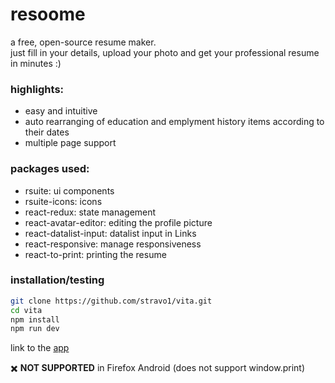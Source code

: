 # resoome
a free, open-source resume maker.  
just fill in your details, upload your photo and get your professional resume in minutes :)  
 
### highlights:
- easy and intuitive
- auto rearranging of education and emplyment history items according to their dates
- multiple page support

### packages used:
- rsuite: ui components
- rsuite-icons: icons
- react-redux: state management
- react-avatar-editor: editing the profile picture
- react-datalist-input: datalist input in Links
- react-responsive: manage responsiveness
- react-to-print: printing the resume

### installation/testing 
```bash
git clone https://github.com/stravo1/vita.git
cd vita
npm install
npm run dev
```

link to the [app](https://resoome.netlify.app/)

:heavy_multiplication_x: **NOT SUPPORTED** in Firefox Android (does not support window.print) 
